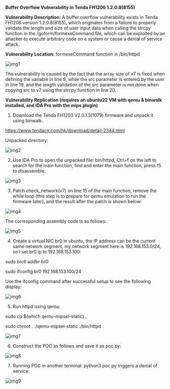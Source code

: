 **Buffer Overflow Vulnerability in Tenda FH1206 1.2.0.8(8155)**

**Vulnerability Description:** A buffer overflow vulnerability exists in Tenda FH1206 version 1.2.0.8(8155), which originates from a failure to properly validate the length and size of user input data when calling the strcpy function in the /goform/formexeCommand file, which can be exploited by an attacker to execute arbitrary code on a system or cause a denial of service attack.

 

**Vulnerability Location:** formexeCommand function in /bin/httpd

![img1](./img/img1.png)

The vulnerability is caused by the fact that the array size of v7 is fixed when defining the variable in line 9, while the src parameter is entered by the user in line 19, and the length validation of the src parameter is not done when copying src to v7 using the strcpy function in line 20.

 

**Vulnerability Replication (requires an ubuntu22 VM with qemu & binwalk installed, and IDA Pro with the mips plugin)**

1. Download the Tenda FH1203 V2.0.1.3(1079) firmware and unpack it using binwalk:

https://www.tendacn.com/hk/download/detail-2344.html

Unpacked directory:

![img2](./img/img2.png)

2. Use IDA Pro to open the unpacked file: bin/httpd, Ctrl+f on the left to search for the main function, find and enter the main function, press f5 to disassemble.

![img3](./img/img3.png)

3. Patch check_network(v7) on line 15 of the main function, remove the while loop (this step is to prepare for qemu emulation to run the firmware later), and the result after the patch is shown below:

![img4](img/img4.png)

The corresponding assembly code is as follows:

![img5](img\img5.png)

4. Create a virtual NIC br0 in ubuntu, the IP address can be the current same network segment, my network segment here is 192.168.153.0/24, so I set br0 ip to 192.168.153.100:

sudo brctl addbr br0

sudo ifconfig br0 192.168.153.100/24

Use the ifconfig command after successful setup to see the following display:

![img6](img\img6.png)

5. Run httpd using qemu:

sudo cp $(which qemu-mipsel-static) .

sudo chroot . ./qemu-mipsel-static ./bin/httpd

![img7](img\img7.png)

6. Construct the POC as follows and save it as poc.py:

![img8](img\img8.png)

7. Running POC in another terminal: python3 poc.py triggers a denial of service:

![img9](img\img9.png)
